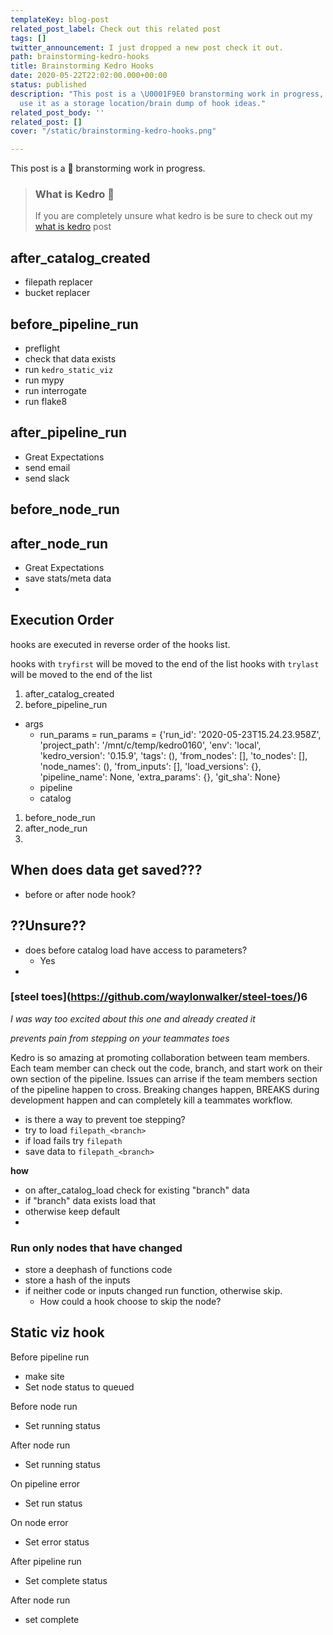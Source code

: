 ```yaml
---
templateKey: blog-post
related_post_label: Check out this related post
tags: []
twitter_announcement: I just dropped a new post check it out.
path: brainstorming-kedro-hooks
title: Brainstorming Kedro Hooks
date: 2020-05-22T22:02:00.000+00:00
status: published
description: "This post is a \U0001F9E0 branstorming work in progress, I will likely
  use it as a storage location/brain dump of hook ideas."
related_post_body: ''
related_post: []
cover: "/static/brainstorming-kedro-hooks.png"

---
```

This post is a 🧠 branstorming work in progress.

> ### What is Kedro 🤔
>
> If you are completely unsure what kedro is be sure to check out my [what is kedro](https://waylonwalker.com/wike) post

## after_catalog_created

* filepath replacer
* bucket replacer

## before_pipeline_run

* preflight
* check that data exists
* run `kedro_static_viz`
* run mypy
* run interrogate
* run flake8

## after_pipeline_run

* Great Expectations
* send email
* send slack

## before_node_run

## after_node_run

* Great Expectations
* save stats/meta data
*

## Execution Order

hooks are executed in reverse order of the hooks list.

hooks with `tryfirst` will be moved to the end of the list
hooks with `trylast` will be moved to the end of the list

1. after_catalog_created
2. before_pipeline_run

* args
  * run_params = run_params = {'run_id': '2020-05-23T15.24.23.958Z', 'project_path': '/mnt/c/temp/kedro0160', 'env': 'local', 'kedro_version': '0.15.9', 'tags': (), 'from_nodes': \[\], 'to_nodes': \[\], 'node_names': (), 'from_inputs': \[\], 'load_versions': {}, 'pipeline_name': None, 'extra_params': {}, 'git_sha': None}
  * pipeline
  * catalog

1. before_node_run
2. after_node_run
3.

## When does data get saved???

* before or after node hook?

## ??Unsure??

* does before  catalog load have access to parameters?
  * Yes
*

### \[steel toes\](https://github.com/waylonwalker/steel-toes/)6

_I was way too excited about this one and already created it_

_prevents pain from stepping on your teammates toes_

Kedro is so amazing at promoting collaboration between team members.  Each team member can check out the code, branch, and start work on their own section of the pipeline.  Issues can arrise if the team members section of the pipeline happen to cross.  Breaking changes happen, BREAKS during development happen and can completely kill a teammates workflow.

* is there a way to prevent toe stepping?
* try to load `filepath_<branch>`
* if load fails try `filepath`
* save data to `filepath_<branch>`

**how**

* on after_catalog_load check for existing "branch" data
* if "branch" data exists load that
* otherwise keep default
*

### Run only nodes that have changed

* store a deephash of functions code
* store a hash of the inputs
* if neither code or inputs changed run function, otherwise skip.
  * How could a hook choose to skip the node?

## Static viz hook

Before pipeline run

* make site
* Set node status to queued

Before node run

* Set running status

After node run

* Set running status

On pipeline error

* Set run status

On node error

* Set error status

After pipeline run

* Set complete status

After node run

* set complete
